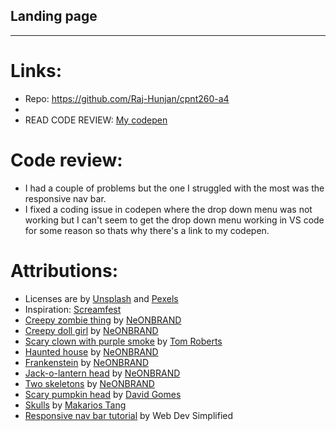 ## Landing page
---

# Links:
- Repo: https://github.com/Raj-Hunjan/cpnt260-a4
- 
- READ CODE REVIEW: [My codepen](https://codepen.io/rajhunjann/pen/dyRERRJ)

# Code review:
- I had a couple of problems but the one I struggled with the most was the responsive nav bar.
- I fixed a coding issue in codepen where the drop down menu was not working but I can't seem to get the drop down menu working in VS code for some reason so thats why there's a link to my codepen.

# Attributions:
- Licenses are by [Unsplash](https://unsplash.com/license) and [Pexels](https://www.pexels.com/license/)
- Inspiration: [Screamfest](https://screamfest.ca/)
- [Creepy zombie thing](https://images.unsplash.com/photo-1509558273944-9ea880029528?ixid=MnwxMjA3fDB8MHxwaG90by1wYWdlfHx8fGVufDB8fHx8&ixlib=rb-1.2.1&auto=format&fit=crop&w=2670&q=80) by [NeONBRAND](https://unsplash.com/@neonbrand)
- [Creepy doll girl](https://images.unsplash.com/photo-1509558741973-0cd2f6a12a4f?ixlib=rb-1.2.1&ixid=MnwxMjA3fDB8MHxwaG90by1wYWdlfHx8fGVufDB8fHx8&auto=format&fit=crop&w=2579&q=80) by [NeONBRAND](https://unsplash.com/@neonbrand)
- [Scary clown with purple smoke](https://images.unsplash.com/photo-1503533464228-bd3c36ddd3fb?ixid=MnwxMjA3fDB8MHxwaG90by1wYWdlfHx8fGVufDB8fHx8&ixlib=rb-1.2.1&auto=format&fit=crop&w=2670&q=80) by [Tom Roberts](https://unsplash.com/@tomrdesigns)
- [Haunted house](https://images.unsplash.com/photo-1509558848685-d51aecf76271?ixlib=rb-1.2.1&ixid=MnwxMjA3fDB8MHxwaG90by1wYWdlfHx8fGVufDB8fHx8&auto=format&fit=crop&w=2648&q=80) by [NeONBRAND](https://unsplash.com/@neonbrand)
- [Frankenstein](https://images.unsplash.com/photo-1509557551952-401ede96d8ed?ixid=MnwxMjA3fDB8MHxwaG90by1wYWdlfHx8fGVufDB8fHx8&ixlib=rb-1.2.1&auto=format&fit=crop&w=2605&q=80) by [NeONBRAND](https://unsplash.com/@neonbrand)
- [Jack-o-lantern head](https://images.unsplash.com/photo-1509558567730-6c838437b06b?ixid=MnwxMjA3fDB8MHxwaG90by1wYWdlfHx8fGVufDB8fHx8&ixlib=rb-1.2.1&auto=format&fit=crop&w=2670&q=80) by [NeONBRAND](https://unsplash.com/@neonbrand)
- [Two skeletons](https://images.unsplash.com/photo-1509557965875-b88c97052f0e?ixlib=rb-1.2.1&ixid=MnwxMjA3fDB8MHxwaG90by1wYWdlfHx8fGVufDB8fHx8&auto=format&fit=crop&w=2670&q=80) by [NeONBRAND](https://unsplash.com/@neonbrand)
- [Scary pumpkin head](https://images.pexels.com/photos/3054218/pexels-photo-3054218.jpeg?auto=compress&cs=tinysrgb&dpr=2&h=750&w=1260) by [David Gomes](https://www.pexels.com/@davidgomes)
- [Skulls](https://images.unsplash.com/photo-1540721113886-cefdcee899b7?ixid=MnwxMjA3fDB8MHxwaG90by1wYWdlfHx8fGVufDB8fHx8&ixlib=rb-1.2.1&auto=format&fit=crop&w=2670&q=80) by [Makarios Tang](https://unsplash.com/@makariostang)
- [Responsive nav bar tutorial](https://www.youtube.com/watch?v=At4B7A4GOPg) by Web Dev Simplified
